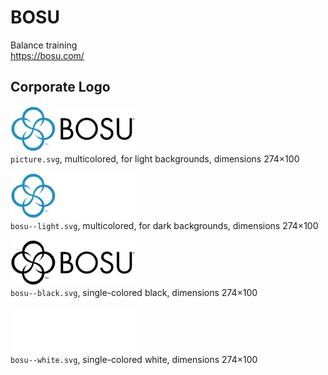 # BOSU

Balance training  
https://bosu.com/


## Corporate Logo

<img src="bosu.svg" alt="Original logo" width="200"/><br/>
`picture.svg`,
multicolored,
for light backgrounds,
dimensions 274×100

<img src="bosu--light.svg" alt="Light-colored logo" width="200"/><br/>
`bosu--light.svg`,
multicolored,
for dark backgrounds,
dimensions 274×100

<img src="bosu--black.svg" alt="Logo in black" width="200"/><br/>
`bosu--black.svg`,
single-colored black,
dimensions 274×100

<img src="bosu--white.svg" alt="Logo in white" width="200"/><br/>
`bosu--white.svg`,
single-colored white,
dimensions 274×100